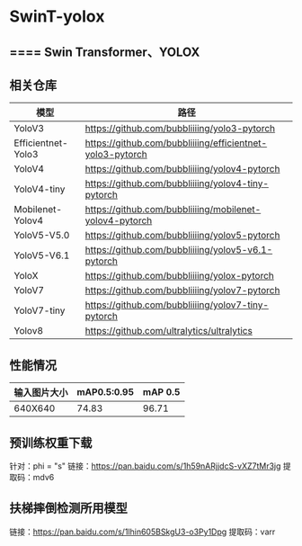 # SwinT-yolox
====
Swin Transformer、YOLOX
----


相关仓库
----

 | 模型 | 路径 |
 | --- | --- |
 | YoloV3 | https://github.com/bubbliiiing/yolo3-pytorch |
 | Efficientnet-Yolo3 | https://github.com/bubbliiiing/efficientnet-yolo3-pytorch |
 | YoloV4	| https://github.com/bubbliiiing/yolov4-pytorch |
 | YoloV4-tiny | https://github.com/bubbliiiing/yolov4-tiny-pytorch |
 | Mobilenet-Yolov4 | https://github.com/bubbliiiing/mobilenet-yolov4-pytorch |
 | YoloV5-V5.0 | https://github.com/bubbliiiing/yolov5-pytorch |
 | YoloV5-V6.1 | https://github.com/bubbliiiing/yolov5-v6.1-pytorch |
 | YoloX | https://github.com/bubbliiiing/yolox-pytorch |
 | YoloV7 | https://github.com/bubbliiiing/yolov7-pytorch |
 | YoloV7-tiny | https://github.com/bubbliiiing/yolov7-tiny-pytorch |
 | Yolov8 | https://github.com/ultralytics/ultralytics |

性能情况
----
 
 | 输入图片大小 | mAP0.5:0.95 | mAP 0.5 |
 | --- | --- | --- |
 | 640X640 | 74.83 | 96.71 |
 
预训练权重下载
----
针对：phi = "s"
链接：https://pan.baidu.com/s/1h59nARjjdcS-vXZ7tMr3jg 
提取码：mdv6

扶梯摔倒检测所用模型
----
链接：https://pan.baidu.com/s/1lhin605BSkgU3-o3Py1Dpg 
提取码：varr
